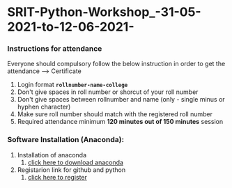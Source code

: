 # SRIT-Python-Workshop_-31-05-2021-to-12-06-2021-
### Instructions for attendance

Everyone should compulsory follow the below instruction in order to get the attendance --> Certificate

1. Login format **`rollnumber-name-college`**
2. Don't give spaces in roll number or shorcut of your roll number
3. Don't give spaces between rollnumber and name (only - single minus or hyphen character)
4. Make sure roll number should match with the registered roll number
5. Required attendance minimum **120 minutes out of 150 minutes** session

### Software Installation (Anaconda):
1. Installation of anaconda
    1. [click here to download anaconda](https://www.anaconda.com/products/individual/)
2. Registarion link for github and python
    1. [click here to register](http://engineering.apssdc.in/register)
